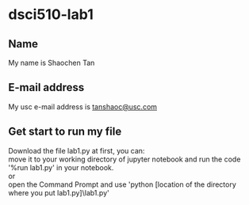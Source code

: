 # dsci510-lab1
## Name
My name is Shaochen Tan <br/>
## E-mail address
My usc e-mail address is tanshaoc@usc.com
## Get start to run my file
Download the file lab1.py at first, you can: <br/>
move it to your working directory of jupyter notebook and run the code '%run lab1.py' in your notebook. <br/>
or <br/>
open the Command Prompt and use 'python [location of the directory where you put lab1.py]\lab1.py'
